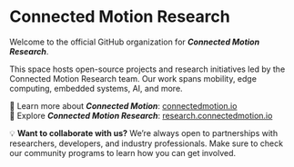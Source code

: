 # Connected Motion Research

Welcome to the official GitHub organization for **_Connected Motion Research_**.

This space hosts open-source projects and research initiatives led by the Connected Motion Research team. Our work spans mobility, edge computing, embedded systems, AI, and more.

🔗 Learn more about **_Connected Motion_**: [connectedmotion.io](https://www.connectedmotion.io/)  
🔬 Explore **_Connected Motion Research_**: [research.connectedmotion.io](https://research.connectedmotion.io/)

💡 **Want to collaborate with us?**
We’re always open to partnerships with researchers, developers, and industry professionals. Make sure to check our community programs to learn how you can get involved.
